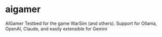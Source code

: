 # aigamer
AIGamer Testbed for the game WarSim (and others). Support for Ollama, OpenAI, Claude, and easily extensible for Gemini
